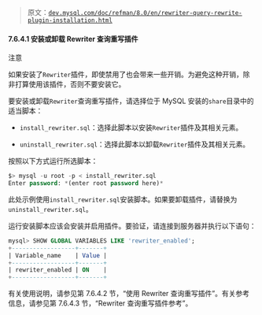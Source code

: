> 原文：[`dev.mysql.com/doc/refman/8.0/en/rewriter-query-rewrite-plugin-installation.html`](https://dev.mysql.com/doc/refman/8.0/en/rewriter-query-rewrite-plugin-installation.html)

#### 7.6.4.1 安装或卸载 Rewriter 查询重写插件

注意

如果安装了`Rewriter`插件，即使禁用了也会带来一些开销。为避免这种开销，除非打算使用该插件，否则不要安装它。

要安装或卸载`Rewriter`查询重写插件，请选择位于 MySQL 安装的`share`目录中的适当脚本：

+   `install_rewriter.sql`：选择此脚本以安装`Rewriter`插件及其相关元素。

+   `uninstall_rewriter.sql`：选择此脚本以卸载`Rewriter`插件及其相关元素。

按照以下方式运行所选脚本：

```sql
$> mysql -u root -p < install_rewriter.sql
Enter password: *(enter root password here)*
```

此处示例使用`install_rewriter.sql`安装脚本。如果要卸载插件，请替换为`uninstall_rewriter.sql`。

运行安装脚本应该会安装并启用插件。要验证，请连接到服务器并执行以下语句：

```sql
mysql> SHOW GLOBAL VARIABLES LIKE 'rewriter_enabled';
+------------------+-------+
| Variable_name    | Value |
+------------------+-------+
| rewriter_enabled | ON    |
+------------------+-------+
```

有关使用说明，请参见第 7.6.4.2 节，“使用 Rewriter 查询重写插件”。有关参考信息，请参见第 7.6.4.3 节，“Rewriter 查询重写插件参考”。
